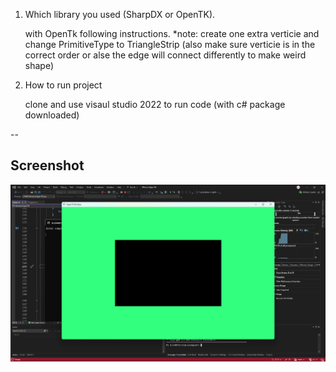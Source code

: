 1. Which library you used (SharpDX or OpenTK).
   
   with OpenTk following instructions.
   *note: create one extra verticie and change PrimitiveType to TriangleStrip (also make sure verticie is in the correct order or alse the edge will connect differently to make weird shape)
   
2. How to run project
   
   clone and use visaul studio 2022 to run code (with c# package downloaded)


--
## Screenshot

![Running Program](./Screenshot%202025-09-19%20235420.png)

